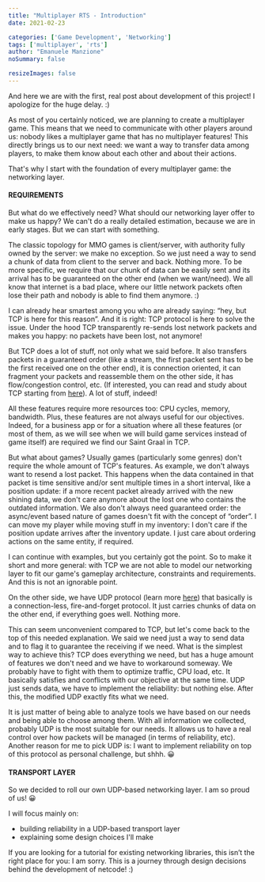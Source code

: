 ```yaml
---
title: "Multiplayer RTS - Introduction"
date: 2021-02-23

categories: ['Game Development', 'Networking']
tags: ['multiplayer', 'rts']
author: "Emanuele Manzione"
noSummary: false

resizeImages: false
---
```

And here we are with the first, real post about development of this project! I apologize for the huge delay. :)

As most of you certainly noticed, we are planning to create a multiplayer game. This means that we need to communicate with other players around us: nobody likes a multiplayer game that has no multiplayer features!
This directly brings us to our next need: we want a way to transfer data among players, to make them know about each other and about their actions.

That's why I start with the foundation of every multiplayer game: the networking layer.

#### REQUIREMENTS

But what do we effectively need? What should our networking layer offer to make us happy?
We can't do a really detailed estimation, because we are in early stages. But we can start with something.

The classic topology for MMO games is client/server, with authority fully owned by the server: we make no exception. So we just need a way to send a chunk of data from client to the server and back. Nothing more.
To be more specific, we require that our chunk of data can be easily sent and its arrival has to be guaranteed on the other end (when we want/need). We all know that internet is a bad place, where our little network packets often lose their path and nobody is able to find them anymore. :)

I can already hear smartest among you who are already saying: “hey, but TCP is here for this reason”.
And it is right: TCP protocol is here to solve the issue. Under the hood TCP transparently re-sends lost network packets and makes you happy: no packets have been lost, not anymore!

But TCP does a lot of stuff, not only what we said before. It also transfers packets in a guaranteed order (like a stream, the first packet sent has to be the first received one on the other end), it is connection oriented, it can fragment your packets and reassemble them on the other side, it has flow/congestion control, etc. (If interested, you can read and study about TCP starting from [here](https://en.wikipedia.org/wiki/Transmission_Control_Protocol)).
A lot of stuff, indeed!

All these features require more resources too: CPU cycles, memory, bandwidth. Plus, these features are not always useful for our objectives.
Indeed, for a business app or for a situation where all these features (or most of them, as we will see when we will build game services instead of game itself) are required we find our Saint Graal in TCP.

But what about games?
Usually games (particularly some genres) don't require the whole amount of TCP's features.
As example, we don't always want to resend a lost packet. This happens when the data contained in that packet is time sensitive and/or sent multiple times in a short interval, like a position update: if a more recent packet already arrived with the new shining data, we don't care anymore about the lost one who contains the outdated information.
We also don't always need guaranteed order: the async/event based nature of games doesn't fit with the concept of “order”. I can move my player while moving stuff in my inventory: I don't care if the position update arrives after the inventory update. I just care about ordering actions on the same entity, if required.

I can continue with examples, but you certainly got the point. So to make it short and more general: with TCP we are not able to model our networking layer to fit our game's gameplay architecture, constraints and requirements. And this is not an ignorable point.

On the other side, we have UDP protocol (learn more [here](https://en.wikipedia.org/wiki/User_Datagram_Protocol)) that basically is a connection-less, fire-and-forget protocol. It just carries chunks of data on the other end, if everything goes well. Nothing more.

This can seem unconvenient compared to TCP, but let's come back to the top of this needed explanation. We said we need just a way to send data and to flag it to guarantee the receiving if we need.
What is the simplest way to achieve this?
TCP does everything we need, but has a huge amount of features we don't need and we have to workaround someway. We probably have to fight with them to optimize traffic, CPU load, etc. It basically satisfies and conflicts with our objective at the same time.
UDP just sends data, we have to implement the reliability: but nothing else. After this, the modified UDP exactly fits what we need.

It is just matter of being able to analyze tools we have based on our needs and being able to choose among them. With all information we collected, probably UDP is the most suitable for our needs. It allows us to have a real control over how packets will be managed (in terms of reliability, etc).
Another reason for me to pick UDP is: I want to implement reliability on top of this protocol as personal challenge, but shhh. 😀

#### TRANSPORT LAYER

So we decided to roll our own UDP-based networking layer. I am so proud of us! 😀

I will focus mainly on:

* building reliability in a UDP-based transport layer
* explaining some design choices I'll make

If you are looking for a tutorial for existing networking libraries, this isn’t the right place for you: I am sorry. This is a journey through design decisions behind the development of netcode! :)
